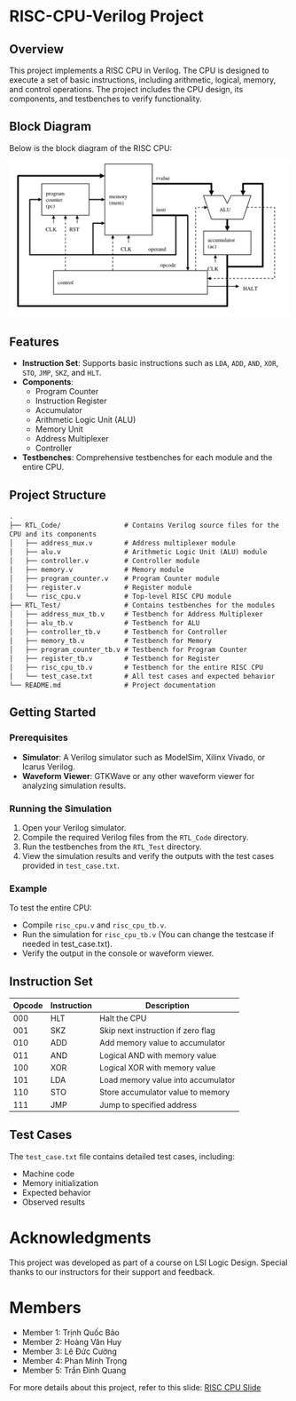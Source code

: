 # RISC-CPU-Verilog Project

## Overview
This project implements a RISC CPU in Verilog. The CPU is designed to execute a set of basic instructions, including arithmetic, logical, memory, and control operations. The project includes the CPU design, its components, and testbenches to verify functionality.

## Block Diagram

Below is the block diagram of the RISC CPU:

![RISC CPU Block Diagram](images/risc_cpu_block_diagram.png)

## Features
- **Instruction Set**: Supports basic instructions such as `LDA`, `ADD`, `AND`, `XOR`, `STO`, `JMP`, `SKZ`, and `HLT`.
- **Components**:
  - Program Counter
  - Instruction Register
  - Accumulator
  - Arithmetic Logic Unit (ALU)
  - Memory Unit
  - Address Multiplexer
  - Controller
- **Testbenches**: Comprehensive testbenches for each module and the entire CPU.

## Project Structure
```
.
├── RTL_Code/                # Contains Verilog source files for the CPU and its components
│   ├── address_mux.v        # Address multiplexer module
│   ├── alu.v                # Arithmetic Logic Unit (ALU) module
│   ├── controller.v         # Controller module
│   ├── memory.v             # Memory module
│   ├── program_counter.v    # Program Counter module
│   ├── register.v           # Register module
│   └── risc_cpu.v           # Top-level RISC CPU module
├── RTL_Test/                # Contains testbenches for the modules
│   ├── address_mux_tb.v     # Testbench for Address Multiplexer
│   ├── alu_tb.v             # Testbench for ALU
│   ├── controller_tb.v      # Testbench for Controller
│   ├── memory_tb.v          # Testbench for Memory
│   ├── program_counter_tb.v # Testbench for Program Counter
│   ├── register_tb.v        # Testbench for Register
│   ├── risc_cpu_tb.v        # Testbench for the entire RISC CPU
│   └── test_case.txt        # All test cases and expected behavior
└── README.md                # Project documentation
```

## Getting Started

### Prerequisites
- **Simulator**: A Verilog simulator such as ModelSim, Xilinx Vivado, or Icarus Verilog.
- **Waveform Viewer**: GTKWave or any other waveform viewer for analyzing simulation results.

### Running the Simulation
1. Open your Verilog simulator.
2. Compile the required Verilog files from the `RTL_Code` directory.
3. Run the testbenches from the `RTL_Test` directory.
4. View the simulation results and verify the outputs with the test cases provided in `test_case.txt`.

### Example
To test the entire CPU:
- Compile `risc_cpu.v` and `risc_cpu_tb.v`.
- Run the simulation for `risc_cpu_tb.v` (You can change the testcase if needed in test_case.txt).
- Verify the output in the console or waveform viewer.

## Instruction Set

| Opcode | Instruction | Description                          |
|--------|-------------|--------------------------------------|
| 000    | HLT         | Halt the CPU                        |
| 001    | SKZ         | Skip next instruction if zero flag  |
| 010    | ADD         | Add memory value to accumulator     |
| 011    | AND         | Logical AND with memory value       |
| 100    | XOR         | Logical XOR with memory value       |
| 101    | LDA         | Load memory value into accumulator  |
| 110    | STO         | Store accumulator value to memory   |
| 111    | JMP         | Jump to specified address           |

## Test Cases
The `test_case.txt` file contains detailed test cases, including:
- Machine code
- Memory initialization
- Expected behavior
- Observed results

# Acknowledgments
This project was developed as part of a course on LSI Logic Design. Special thanks to our instructors for their support and feedback.

# Members
- Member 1: Trịnh Quốc Bảo
- Member 2: Hoàng Văn Huy
- Member 3: Lê Đức Cường
- Member 4: Phan Minh Trọng
- Member 5: Trần Đình Quang

For more details about this project, refer to this slide: [RISC CPU Slide](https://www.canva.com/design/DAGmlGCzJt8/M5n_t_z-Z-l7XvQp2Cf40g/edit?utm_content=DAGmlGCzJt8&utm_campaign=designshare&utm_medium=link2&utm_source=sharebutton)

